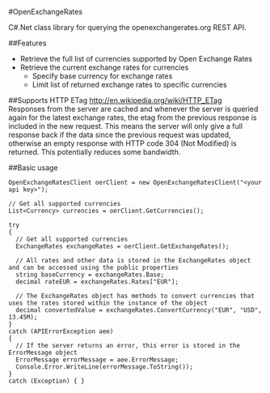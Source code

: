 #OpenExchangeRates

C#.Net class library for querying the openexchangerates.org REST API.

##Features
* Retrieve the full list of currencies supported by Open Exchange Rates
* Retrieve the current exchange rates for currencies
  * Specify base currency for exchange rates
  * Limit list of returned exchange rates to specific currencies

##Supports HTTP ETag
http://en.wikipedia.org/wiki/HTTP_ETag  
Responses from the server are cached and whenever the server is queried again for the latest exchange rates, the etag from the previous response is included in the new request. This means the server will only give a full response back if the data since the previous request was updated, otherwise an empty response with HTTP code 304 (Not Modified) is returned. This potentially reduces some bandwidth.

##Basic usage
```
OpenExchangeRatesClient oerClient = new OpenExchangeRatesClient("<your api key>");

// Get all supported currencies
List<Currency> currencies = oerClient.GetCurrencies();

try
{
  // Get all supported currencies
  ExchangeRates exchangeRates = oerClient.GetExchangeRates();

  // All rates and other data is stored in the ExchangeRates object and can be accessed using the public properties
  string baseCurrency = exchangeRates.Base;
  decimal rateEUR = exchangeRates.Rates["EUR"];

  // The ExchangeRates object has methods to convert currencies that uses the rates stored within the instance of the object
  decimal convertedValue = exchangeRates.ConvertCurrency("EUR", "USD", 13.45M);
}
catch (APIErrorException aee)
{
  // If the server returns an error, this error is stored in the ErrorMessage object
  ErrorMessage errorMessage = aee.ErrorMessage;
  Console.Error.WriteLine(errorMessage.ToString());
}
catch (Exception) { }
```
